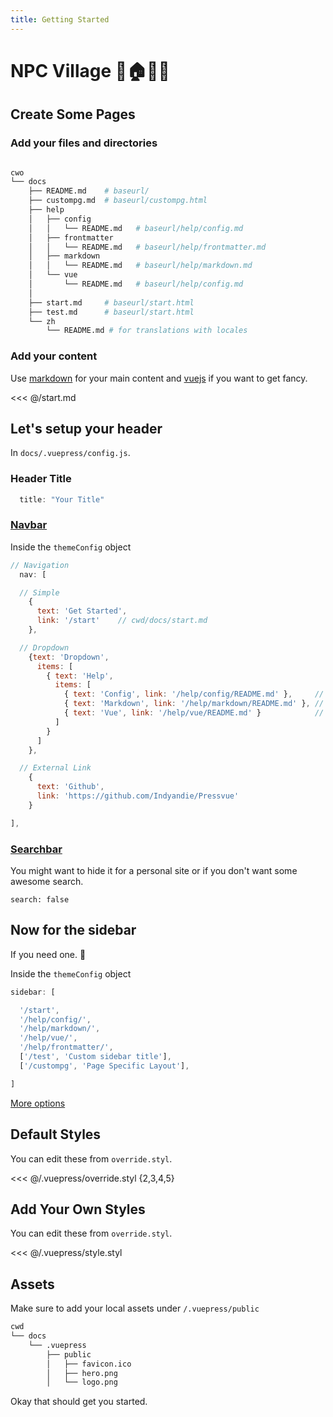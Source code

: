 ```yaml
---
title: Getting Started
---
```


# NPC Village 🍄🏠👴🏾

## Create Some Pages

### Add your files and directories

``` bash

cwo
└── docs
    ├── README.md    # baseurl/
    ├── custompg.md  # baseurl/custompg.html
    ├── help
    │   ├── config
    │   │   └── README.md   # baseurl/help/config.md
    │   ├── frontmatter
    │   │   └── README.md   # baseurl/help/frontmatter.md
    │   ├── markdown
    │   │   └── README.md   # baseurl/help/markdown.md
    │   └── vue
    │       └── README.md   # baseurl/help/config.md
    │
    ├── start.md     # baseurl/start.html
    ├── test.md      # baseurl/start.html
    └── zh
        └── README.md # for translations with locales

```

### Add your content

Use [markdown](/help/markdown/) for your main content and [vuejs](/help/vue/) if you want to get fancy.

<<< @/start.md


## Let's setup your header
In `docs/.vuepress/config.js`.

### Header Title
``` js
  title: "Your Title"
```

### [Navbar](/help/config/#navigation)

Inside the `themeConfig` object
``` js
// Navigation
  nav: [

  // Simple
    {
      text: 'Get Started',
      link: '/start'    // cwd/docs/start.md
    },

  // Dropdown
    {text: 'Dropdown',
      items: [
        { text: 'Help',
          items: [
            { text: 'Config', link: '/help/config/README.md' },     // cwd/docs/help/config/README.md
            { text: 'Markdown', link: '/help/markdown/README.md' }, // cwd/docs/help/markdown/README.md
            { text: 'Vue', link: '/help/vue/README.md' }            // cwd/docs/help/vue/README.md
          ]
        }
      ]
    },

  // External Link
    {
      text: 'Github',
      link: 'https://github.com/Indyandie/Pressvue'
    }

],
```

### [Searchbar](/help/config/#search)
You might want to hide it for a personal site or if you don't want some awesome search.

```
search: false
```


## Now for the sidebar
If you need one. 🤔

Inside the `themeConfig` object

``` js
sidebar: [

  '/start',
  '/help/config/',
  '/help/markdown/',
  '/help/vue/',
  '/help/frontmatter/',
  ['/test', 'Custom sidebar title'],
  ['/custompg', 'Page Specific Layout'],

]
```
[More options](/help/config/#sidebar)


## Default Styles

You can edit these from `override.styl`.

<<< @/.vuepress/override.styl {2,3,4,5}


## Add Your Own Styles

You can edit these from `override.styl`.

<<< @/.vuepress/style.styl

## Assets
Make sure to add your local assets under `/.vuepress/public`

``` bash {4}
cwd
└── docs
    └── .vuepress
        ├── public
        │   ├── favicon.ico
        │   ├── hero.png
        │   └── logo.png
```

Okay that should get you started.
